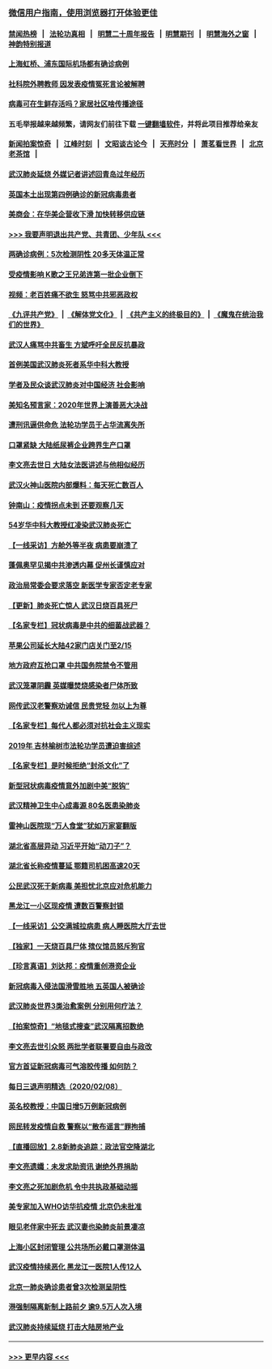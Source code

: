 ### [微信用户指南，使用浏览器打开体验更佳](https://github.com/gfw-breaker/banned-news1/blob/master/indexes/wechat-guide.md?t=0)
#### [禁闻热榜](热点新闻.md?t=0)  &nbsp;&nbsp;|&nbsp;&nbsp; [法轮功真相](https://github.com/gfw-breaker/truth/blob/master/README.md?t=0) &nbsp;&nbsp;|&nbsp;&nbsp; [明慧二十周年报告](https://github.com/gfw-breaker/mh-reports/blob/master/README.md?t=0) &nbsp;&nbsp;|&nbsp;&nbsp;[明慧期刊](https://github.com/gfw-breaker/mh-qikan) &nbsp;&nbsp;|&nbsp;&nbsp; [明慧海外之窗](https://github.com/gfw-breaker/mh-news/blob/master/README.md?t=0) &nbsp;&nbsp;|&nbsp;&nbsp; [神韵特别报道](https://github.com/gfw-breaker/mh-news/blob/master/shenyun.md?t=0)
#### [上海虹桥、浦东国际机场都有确诊病例](../pages/nsc413/n11856262.md?t=02100302) 
#### [社科院外聘教师 因发表疫情冤死言论被解聘](../pages/nsc413/n11856129.md?t=02100302) 
#### [病毒可在生鲜存活吗？家居社区啥传播途径](../pages/nsc413/n11856279.md?t=02100302) 
#### 五毛举报越来越频繁，请网友们前往下载 [一键翻墙软件](https://github.com/gfw-breaker/ssr-accounts)，并将此项目推荐给亲友
#### [新闻拍案惊奇](https://github.com/gfw-breaker/banned-news1/blob/master/pages/link4.md) &nbsp;&nbsp;|&nbsp;&nbsp; [江峰时刻](https://github.com/gfw-breaker/banned-news1/blob/master/pages/link4.md) &nbsp;&nbsp;|&nbsp;&nbsp; [文昭谈古论今](https://github.com/gfw-breaker/banned-news1/blob/master/pages/link4.md) &nbsp;&nbsp;|&nbsp;&nbsp; [天亮时分](https://github.com/gfw-breaker/banned-news1/blob/master/pages/link4.md) &nbsp;&nbsp;|&nbsp;&nbsp; [萧茗看世界](https://github.com/gfw-breaker/banned-news1/blob/master/pages/link4.md) &nbsp;&nbsp;|&nbsp;&nbsp; [北京老茶馆](https://github.com/gfw-breaker/banned-news1/blob/master/pages/link4.md) &nbsp;&nbsp;|&nbsp;&nbsp; 
#### [武汉肺炎延烧 外媒记者讲述回青岛过年经历](../pages/nsc413/n11856159.md?t=02100302) 
#### [英国本土出现第四例确诊的新冠病毒患者](../pages/nsc413/n11855930.md?t=02100302) 
#### [美商会：在华美企营收下滑 加快转移供应链](../pages/nsc413/n11855334.md?t=02100302) 
#### [>>> 我要声明退出共产党、共青团、少年队 <<<](https://github.com/begood0513/goodnews/blob/master/quit/letter.md) 
#### [两确诊病例：5次检测阴性 20多天体温正常](../pages/nsc413/n11855576.md?t=02100302) 
#### [受疫情影响 K歌之王兄弟连第一批企业倒下](../pages/nsc413/n11855001.md?t=02100302) 
#### [视频：老百姓痛不欲生 怒骂中共邪恶政权](../pages/nsc413/n11855080.md?t=02100302) 
#### [《九评共产党》](https://github.com/begood0513/9ping.md/blob/master/README.md) &nbsp;|&nbsp; [《解体党文化》](../../../../jtdwh.md/blob/master/README.md)  &nbsp;|&nbsp; [《共产主义的终极目的》](../../../../gczydzjmd.md/blob/master/README.md) &nbsp;|&nbsp; [《魔鬼在统治我们的世界》](../../../../mgztzwmdsj.md/blob/master/README.md) 
#### [武汉人痛骂中共畜生 方斌呼吁全民反抗暴政](../pages/nsc413/n11855386.md?t=02100302) 
#### [首例美国武汉肺炎死者系华中科大教授](../pages/nsc413/n11855500.md?t=02100302) 
#### [学者及民众谈武汉肺炎对中国经济 社会影响](../pages/nsc413/n11855475.md?t=02100302) 
#### [美知名预言家：2020年世界上演善恶大决战](../pages/nsc413/n11855418.md?t=02100302) 
#### [遭刑讯逼供命危 法轮功学员于占华流离失所](../pages/nsc413/n11853979.md?t=02100302) 
#### [口罩紧缺 大陆纸尿裤企业跨界生产口罩](../pages/nsc413/n11854879.md?t=02100302) 
#### [李文亮去世日 大陆女法医讲述与他相似经历](../pages/nsc413/n11855213.md?t=02100302) 
#### [武汉火神山医院内部爆料：每天死亡数百人](../pages/nsc413/n11855017.md?t=02100302) 
#### [钟南山：疫情拐点未到 还要观察几天](../pages/nsc413/n11854504.md?t=02100302) 
#### [54岁华中科大教授红凌染武汉肺炎死亡](../pages/nsc413/n11854889.md?t=02100302) 
#### [【一线采访】方舱外等半夜 病患要崩溃了](../pages/nsc413/n11854786.md?t=02100302) 
#### [蓬佩奥罕见揭中共渗透内幕 促州长谨慎应对](../pages/nsc413/n11854685.md?t=02100302) 
#### [政治局常委会要求落空 新医学专家否定老专家](../pages/nsc413/n11852540.md?t=02100302) 
#### [【更新】肺炎死亡惊人 武汉日烧百具死尸](../pages/nsc413/n11801312.md?t=02100302) 
#### [【名家专栏】冠状病毒是中共的细菌战武器？](../pages/nsc413/n11854546.md?t=02100302) 
#### [苹果公司延长大陆42家门店关门至2/15](../pages/nsc413/n11854605.md?t=02100302) 
#### [地方政府互抢口罩 中共国务院禁令不管用](../pages/nsc413/n11854459.md?t=02100302) 
#### [武汉笼罩阴霾 英媒曝焚烧感染者尸体所致](../pages/nsc413/n11854482.md?t=02100302) 
#### [网传武汉老警察劝诫信 民贵党轻 勿以上为尊](../pages/nsc413/n11854494.md?t=02100302) 
#### [【名家专栏】每代人都必须对抗社会主义现实](../pages/nsc413/n11831412.md?t=02100302) 
#### [2019年 吉林榆树市法轮功学员遭迫害综述](../pages/nsc413/n11849574.md?t=02100302) 
#### [【名家专栏】是时候拒绝“封杀文化”了](../pages/nsc413/n11814093.md?t=02100302) 
#### [新型冠状病毒疫情意外加剧中美“脱钩”](../pages/nsc413/n11854475.md?t=02100302) 
#### [武汉精神卫生中心成毒源 80名医患染肺炎](../pages/nsc413/n11854415.md?t=02100302) 
#### [雷神山医院现“万人食堂”犹如万家宴翻版](../pages/nsc413/n11854454.md?t=02100302) 
#### [湖北省高层异动 习近平开始“动刀子”？](../pages/nsc413/n11854313.md?t=02100302) 
#### [湖北省长称疫情蔓延 鄂籍司机困高速20天](../pages/nsc413/n11854382.md?t=02100302) 
#### [公民武汉死于新病毒 美担忧北京应对危机能力](../pages/nsc413/n11854331.md?t=02100302) 
#### [黑龙江一小区现疫情 遭数百警察封锁](../pages/nsc413/n11854347.md?t=02100302) 
#### [【一线采访】公交满城拉病患 病人睡医院大厅去世](../pages/nsc413/n11854322.md?t=02100302) 
#### [【独家】一天烧百具尸体 殡仪馆员怒斥狗官](../pages/nsc413/n11853323.md?t=02100302) 
#### [【珍言真语】刘达邦：疫情重创港资企业](../pages/nsc413/n11854274.md?t=02100302) 
#### [新冠病毒入侵法国滑雪胜地 五英国人被确诊](../pages/nsc413/n11854307.md?t=02100302) 
#### [武汉肺炎世界3类治愈案例 分别用何疗法？](../pages/nsc413/n11854231.md?t=02100302) 
#### [【拍案惊奇】“地毯式搜查”武汉隔离招数绝](../pages/nsc413/n11853334.md?t=02100302) 
#### [李文亮去世引众怒 两批学者联署要自由与政改](../pages/nsc413/n11854100.md?t=02100302) 
#### [官方首证新冠病毒可气溶胶传播 如何防？](../pages/nsc413/n11854210.md?t=02100302) 
#### [每日三退声明精选（2020/02/08）](../pages/nsc413/n11854227.md?t=02100302) 
#### [英名校教授：中国日增5万例新冠病例](../pages/nsc413/n11854174.md?t=02100302) 
#### [网民转发疫情自救 警察以“散布谣言”罪拘捕](../pages/nsc413/n11854110.md?t=02100302) 
#### [【直播回放】2.8新肺炎追踪：政法官空降湖北](../pages/nsc413/n11854028.md?t=02100302) 
#### [李文亮遗孀：未发求助资讯 谢绝外界捐助](../pages/nsc413/n11854067.md?t=02100302) 
#### [李文亮之死加剧危机 令中共执政基础动摇](../pages/nsc413/n11854003.md?t=02100302) 
#### [美专家加入WHO访华抗疫情 北京仍未批准](../pages/nsc413/n11854043.md?t=02100302) 
#### [眼见老伴家中死去 武汉妻也染肺炎前景凄凉](../pages/nsc413/n11854040.md?t=02100302) 
#### [上海小区封闭管理 公共场所必戴口罩测体温](../pages/nsc413/n11853846.md?t=02100302) 
#### [武汉疫情持续恶化 黑龙江一医院1人传12人](../pages/nsc413/n11853839.md?t=02100302) 
#### [北京一肺炎确诊患者曾3次检测呈阴性](../pages/nsc413/n11853772.md?t=02100302) 
#### [港强制隔离新制上路前夕 逾9.5万人次入境](../pages/nsc413/n11853708.md?t=02100302) 
#### [武汉肺炎持续延烧 打击大陆房地产业](../pages/nsc413/n11853405.md?t=02100302) 

----
#### [ >>> 更早内容 <<< ](../indexes/nsc413-earlier.md)
